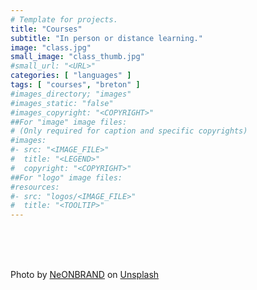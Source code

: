 ```yaml
---
# Template for projects.
title: "Courses"
subtitle: "In person or distance learning."
image: "class.jpg"
small_image: "class_thumb.jpg"
#small_url: "<URL>"
categories: [ "languages" ]
tags: [ "courses", "breton" ]
#images_directory; "images"
#images_static: "false"
#images_copyright: "<COPYRIGHT>"
##For "image" image files:
# (Only required for caption and specific copyrights)
#images:
#- src: "<IMAGE_FILE>"
#  title: "<LEGEND>"
#  copyright: "<COPYRIGHT>"
##For "logo" image files:
#resources:
#- src: "logos/<IMAGE_FILE>"
#  title: "<TOOLTIP>"
---
```

<br>
<br>
<br>

















<span>Photo by <a href="https://unsplash.com/@neonbrand?utm_source=unsplash&amp;utm_medium=referral&amp;utm_content=creditCopyText" data-jzz-gui-player="true">NeONBRAND</a> on <a href="https://unsplash.com/s/photos/teaching?utm_source=unsplash&amp;utm_medium=referral&amp;utm_content=creditCopyText" data-jzz-gui-player="true">Unsplash</a></span>
